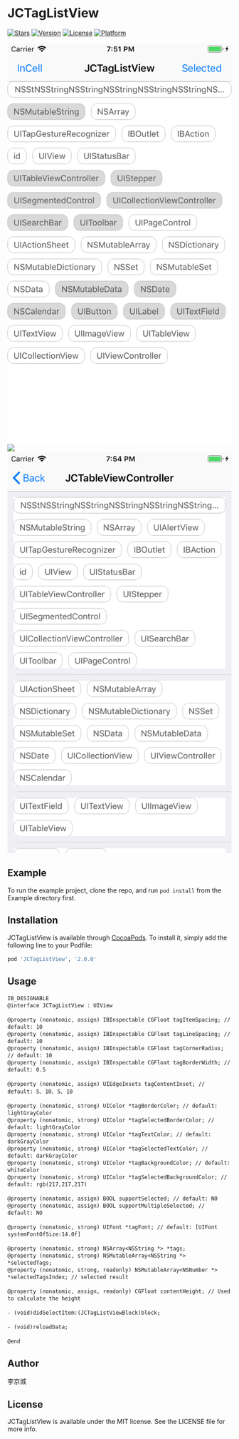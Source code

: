 # JCTagListView

[![Stars](https://img.shields.io/redmine/plugin/stars/redmine_xlsx_format_issue_exporter.svg)](https://cocoapods.org/pods/FMDBHelper)
[![Version](https://img.shields.io/cocoapods/v/JCTagListView.svg?style=flat)](https://cocoapods.org/pods/JCTagListView)
[![License](https://img.shields.io/cocoapods/l/JCTagListView.svg?style=flat)](https://cocoapods.org/pods/JCTagListView)
[![Platform](https://img.shields.io/cocoapods/p/JCTagListView.svg?style=flat)](https://cocoapods.org/pods/JCTagListView)

<img width=“320” src="./ScreenShot1.png"> 
<img width=“320” src=./"ScreenShot2.png"> 
<img width=“320” src="./ScreenShot3.png"> 

## Example

To run the example project, clone the repo, and run `pod install` from the Example directory first.

## Installation

JCTagListView is available through [CocoaPods](https://cocoapods.org). To install 
it, simply add the following line to your Podfile:

```ruby
pod 'JCTagListView', '2.0.0'
```

## Usage

```objc
IB_DESIGNABLE
@interface JCTagListView : UIView

@property (nonatomic, assign) IBInspectable CGFloat tagItemSpacing; // default: 10
@property (nonatomic, assign) IBInspectable CGFloat tagLineSpacing; // default: 10
@property (nonatomic, assign) IBInspectable CGFloat tagCornerRadius; // default: 10
@property (nonatomic, assign) IBInspectable CGFloat tagBorderWidth; // default: 0.5

@property (nonatomic, assign) UIEdgeInsets tagContentInset; // default: 5､ 10､ 5､ 10

@property (nonatomic, strong) UIColor *tagBorderColor; // default: lightGrayColor
@property (nonatomic, strong) UIColor *tagSelectedBorderColor; // default: lightGrayColor
@property (nonatomic, strong) UIColor *tagTextColor; // default: darkGrayColor
@property (nonatomic, strong) UIColor *tagSelectedTextColor; // default: darkGrayColor
@property (nonatomic, strong) UIColor *tagBackgroundColor; // default: whiteColor
@property (nonatomic, strong) UIColor *tagSelectedBackgroundColor; // default: rgb(217,217,217)

@property (nonatomic, assign) BOOL supportSelected; // default: NO
@property (nonatomic, assign) BOOL supportMultipleSelected; // default: NO

@property (nonatomic, strong) UIFont *tagFont; // default: [UIFont systemFontOfSize:14.0f]

@property (nonatomic, strong) NSArray<NSString *> *tags;
@property (nonatomic, strong) NSMutableArray<NSString *> *selectedTags;
@property (nonatomic, strong, readonly) NSMutableArray<NSNumber *> *selectedTagsIndex; // selected result

@property (nonatomic, assign, readonly) CGFloat contentHeight; // Used to calculate the height

- (void)didSelectItem:(JCTagListViewBlock)block;

- (void)reloadData;

@end
```

## Author

李京城

## License

JCTagListView is available under the MIT license. See the LICENSE file for more info.
